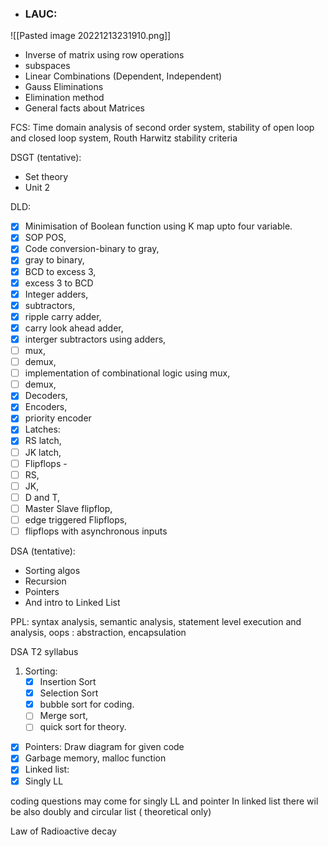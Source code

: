 
- ### LAUC:
![[Pasted image 20221213231910.png]]
- Inverse of matrix using row operations
- subspaces
- Linear Combinations (Dependent, Independent)
- Gauss Eliminations
- Elimination method
- General facts about Matrices

FCS:
Time domain analysis of second order system, 
stability of open loop and closed loop system, 
Routh Harwitz stability criteria

DSGT (tentative):
- Set theory
- Unit 2

DLD:
- [x] Minimisation of Boolean function using K map upto four variable. 
- [x] SOP POS, 
- [x] Code conversion-binary to gray, 
- [x] gray to binary, 
- [x] BCD to excess 3, 
- [x] excess 3 to BCD
- [x] Integer adders, 
- [x] subtractors, 
- [x] ripple carry adder, 
- [x] carry look ahead adder, 
- [x] interger subtractors using adders, 
- [ ] mux, 
- [ ] demux, 
- [ ] implementation of combinational logic using mux, 
- [ ] demux, 
- [x] Decoders, 
- [x] Encoders, 
- [x] priority encoder
- [x] Latches: 
- [x] RS latch, 
- [ ] JK latch, 
- [ ] Flipflops - 
- [ ] RS, 
- [ ] JK, 
- [ ] D and T, 
- [ ] Master Slave flipflop, 
- [ ] edge triggered Flipflops, 
- [ ] flipflops with asynchronous inputs

DSA (tentative):
- Sorting algos
- Recursion
- Pointers 
- And intro to Linked List

PPL:
 syntax analysis, semantic analysis, statement level execution and analysis, oops : abstraction, encapsulation

DSA T2 syllabus
1. Sorting:
	- [x] Insertion Sort 
	- [x] Selection Sort
	- [x] bubble sort for coding.
	- [ ] Merge sort, 
	- [ ] quick sort for theory.
- [x] Pointers:
		Draw diagram for given code
- [x] Garbage memory, malloc function
- [x] Linked list:
- [x] Singly LL

coding questions may come for singly LL and pointer
In linked list there wil be also doubly and circular list ( theoretical only)



Law of Radioactive decay